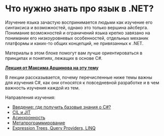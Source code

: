 # Что нужно знать про язык в .NET?

Изучение языка зачастую воспринимается людьми как изучение его синтаксиса и возможностей, однако это только вершина айсберга. Понимание возможностей и ограничений языка крепко завязано на понимании его низкоуровневых особенностей, отдельных механик платформы и каких-то общих концепций, не привязанных к .NET.

Материалы в этом блоке помогут вам лучше ориентироваться в принципах и понятиях, лежащих в основе C#. 

**[Лекция от Максима Аршинова на эту тему](https://www.youtube.com/watch?v=68Dh-rd7uAs)**

В лекции рассказывается, почему перечисленные ниже темы важны для изучения C#, как они относятся к повседневной разработке и в чем важность изучения каждой из тем.

Направления изучения:

- [Введение: где получить базовые знания о C#?](../beginners/README.md)
- [CIL и JIT](cil_jit.md)
- [Асинхронность](async.md)
- [Метапрограммирование](metaprogramming.md)
- [Expression Trees, Query Providers, LINQ](linq.md)
